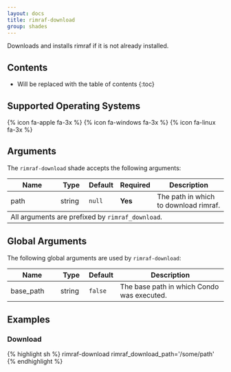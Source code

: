 ```yaml
---
layout: docs
title: rimraf-download
group: shades
---
```


Downloads and installs rimraf if it is not already installed.

## Contents

* Will be replaced with the table of contents
{:toc}

## Supported Operating Systems

{% icon fa-apple fa-3x %} {% icon fa-windows fa-3x %} {% icon fa-linux fa-3x %}

## Arguments

The `rimraf-download` shade accepts the following arguments:

<div class="table-responsive">
    <table class="table table-bordered table-striped">
    <thead>
        <tr>
            <th style="width:100px;">Name</th>
            <th style="width:50px;">Type</th>
            <th style="width:50px;">Default</th>
            <th style="width:25px;">Required</th>
            <th>Description</th>
        </tr>
    </thead>
    <tbody>
        <tr>
            <td>path</td>
            <td>string</td>
            <td><code>null</code></td>
            <td><strong>Yes</strong></td>
            <td>The path in which to download rimraf.</td>
        </tr>
    </tbody>
    <tfooter>
        <tr>
            <td colspan="5">All arguments are prefixed by <code>rimraf_download</code>.</td>
        </tr>
    </tfooter>
    </table>
</div>

## Global Arguments

The following global arguments are used by `rimraf-download`:

<div class="table-responsive">
    <table class="table table-bordered table-striped">
    <thead>
        <tr>
            <th style="width:100px;">Name</th>
            <th style="width:50px;">Type</th>
            <th style="width:50px;">Default</th>
            <th>Description</th>
        </tr>
    </thead>
    <tbody>
        <tr>
            <td>base_path</td>
            <td>string</td>
            <td><code>false</code></td>
            <td>The base path in which Condo was executed.</td>
        </tr>
    </tbody>
    </table>
</div>

## Examples

### Download

{% highlight sh %}
rimraf-download rimraf_download_path='/some/path'
{% endhighlight %}
